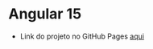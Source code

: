 # Angular 15

- Link do projeto no GitHub Pages [aqui](https://vicenteaguiar.github.io/Angular_15/Angular_15/)